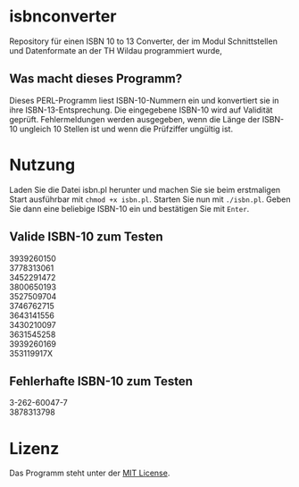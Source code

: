 # isbnconverter
Repository für einen ISBN 10 to 13 Converter, der im Modul Schnittstellen und Datenformate an der TH Wildau programmiert wurde,

## Was macht dieses Programm?
Dieses PERL-Programm liest ISBN-10-Nummern ein und konvertiert sie in ihre ISBN-13-Entsprechung. Die eingegebene ISBN-10 wird auf Validität geprüft. Fehlermeldungen werden ausgegeben, wenn die Länge der ISBN-10 ungleich 10 Stellen ist und wenn die Prüfziffer ungültig ist.

# Nutzung
Laden Sie die Datei isbn.pl herunter und machen Sie sie beim erstmaligen Start ausführbar mit `chmod +x isbn.pl`. Starten Sie nun mit `./isbn.pl`. Geben Sie dann eine beliebige ISBN-10 ein und bestätigen Sie mit `Enter`. 

## Valide ISBN-10 zum Testen 
3939260150  
3778313061  
3452291472  
3800650193  
3527509704  
3746762715  
3643141556  
3430210097  
3631545258  
3939260169  
353119917X  

## Fehlerhafte ISBN-10 zum Testen
3-262-60047-7  
3878313798  

# Lizenz
Das Programm steht unter der [MIT License](https://spdx.org/licenses/MIT.html).
